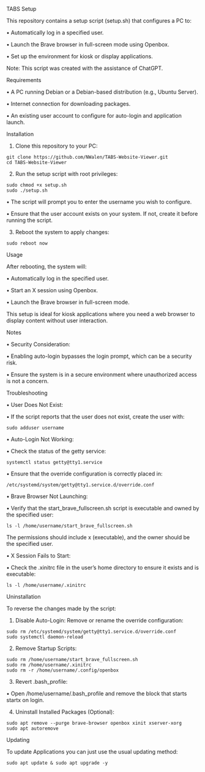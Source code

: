 TABS Setup

This repository contains a setup script (setup.sh) that configures a PC to:

 •	Automatically log in a specified user.
 
 •	Launch the Brave browser in full-screen mode using Openbox.
 
 •	Set up the environment for kiosk or display applications.

Note: This script was created with the assistance of ChatGPT.

Requirements

 •	A PC running Debian or a Debian-based distribution (e.g., Ubuntu Server).
 
 •	Internet connection for downloading packages.
 
 •	An existing user account to configure for auto-login and application launch.

Installation

1.	Clone this repository to your PC:
```
git clone https://github.com/NWalen/TABS-Website-Viewer.git
cd TABS-Website-Viewer
```

2.	Run the setup script with root privileges:

```
sudo chmod +x setup.sh
sudo ./setup.sh
```
 •	The script will prompt you to enter the username you wish to configure.
 
 •	Ensure that the user account exists on your system. If not, create it before running the script.

 3.	Reboot the system to apply changes:
```
sudo reboot now
```


Usage

After rebooting, the system will:

 •	Automatically log in the specified user.
 
 •	Start an X session using Openbox.
 
 •	Launch the Brave browser in full-screen mode.

This setup is ideal for kiosk applications where you need a web browser to display content without user interaction.

Notes

 •	Security Consideration:
 
 •	Enabling auto-login bypasses the login prompt, which can be a security risk.
 
 •	Ensure the system is in a secure environment where unauthorized access is not a concern.

Troubleshooting

 •	User Does Not Exist:
 
 •	If the script reports that the user does not exist, create the user with:
```
sudo adduser username
```

 •	Auto-Login Not Working:
 
 •	Check the status of the getty service:
```
systemctl status getty@tty1.service
```

 •	Ensure that the override configuration is correctly placed in:
```
/etc/systemd/system/getty@tty1.service.d/override.conf
```

 •	Brave Browser Not Launching:
 
 •	Verify that the start_brave_fullscreen.sh script is executable and owned by the specified user:
```
ls -l /home/username/start_brave_fullscreen.sh
```
The permissions should include x (executable), and the owner should be the specified user.

 •	X Session Fails to Start:
 
 •	Check the .xinitrc file in the user’s home directory to ensure it exists and is executable:
```
ls -l /home/username/.xinitrc
```


Uninstallation

To reverse the changes made by the script:

1.	Disable Auto-Login:
Remove or rename the override configuration:
```
sudo rm /etc/systemd/system/getty@tty1.service.d/override.conf
sudo systemctl daemon-reload
```
2.	Remove Startup Scripts:
```
sudo rm /home/username/start_brave_fullscreen.sh
sudo rm /home/username/.xinitrc
sudo rm -r /home/username/.config/openbox
```

3.	Revert .bash_profile:

 •	Open /home/username/.bash_profile and remove the block that starts startx on login.
 
4.	Uninstall Installed Packages (Optional):
```
sudo apt remove --purge brave-browser openbox xinit xserver-xorg
sudo apt autoremove
```
Updating

To update Applications you can just use the usual updating method:
```
sudo apt update & sudo apt upgrade -y
```
